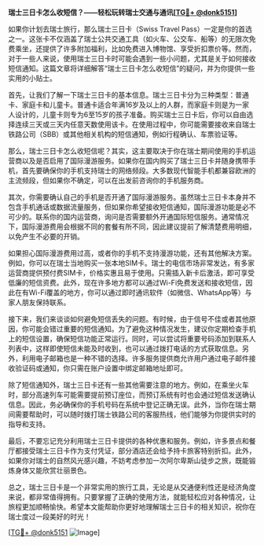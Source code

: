 **瑞士三日卡怎么收短信？——轻松玩转瑞士交通与通讯[[TG💪+ @donk5151](https://t.me/s/donk5151)]**

如果你计划去瑞士旅行，那么瑞士三日卡（Swiss Travel Pass）一定是你的首选之一。这张卡不仅涵盖了瑞士公共交通工具（如火车、公交车、船等）的无限次免费乘坐，还提供了许多附加福利，比如免费进入博物馆、享受折扣票价等。然而，对于一些人来说，使用瑞士三日卡时可能会遇到一些小问题，尤其是关于如何接收短信通知。这篇文章将详细解答“瑞士三日卡怎么收短信”的疑问，并为你提供一些实用的小贴士。

首先，让我们了解一下瑞士三日卡的基本信息。瑞士三日卡分为三种类型：普通卡、家庭卡和儿童卡。普通卡适合年满16岁及以上的人群，而家庭卡则是为一家人设计的，儿童卡则专为6至15岁的孩子准备。购买瑞士三日卡后，你可以自由选择连续三天或三天内任意天数使用该卡。在使用过程中，你可能需要接收来自瑞士铁路公司（SBB）或其他相关机构的短信通知，例如行程确认、车票验证等。

那么，瑞士三日卡怎么收短信呢？其实，这主要取决于你在瑞士期间使用的手机运营商以及是否启用了国际漫游服务。如果你在国内购买了瑞士三日卡并随身携带手机，首先要确保你的手机支持瑞士的网络频段。大多数现代智能手机都兼容欧洲的主流频段，但如果你不确定，可以在出发前咨询你的手机服务商。

其次，你需要确认自己的手机是否开通了国际漫游服务。虽然瑞士三日卡本身并不包含手机通话或数据流量服务，但如果你希望接收短信通知，国际漫游功能是必不可少的。联系你的国内运营商，询问是否需要额外开通国际短信服务。通常情况下，国际漫游费用会根据不同的套餐有所不同，因此建议提前了解清楚费用明细，以免产生不必要的开销。

如果担心国际漫游费用过高，或者你的手机不支持漫游功能，还有其他解决方案。例如，你可以在瑞士当地购买一张本地SIM卡。瑞士的电信市场非常发达，有多家运营商提供预付费SIM卡，价格实惠且易于使用。只需插入新卡后激活，即可享受低廉的短信资费。此外，现在许多地方都可以通过Wi-Fi免费发送和接收短信，因此在有Wi-Fi覆盖的地方，你可以通过即时通讯软件（如微信、WhatsApp等）与家人朋友保持联系。

接下来，我们来谈谈如何避免短信丢失的问题。有时候，由于信号不佳或者其他原因，你可能会错过重要的短信通知。为了避免这种情况发生，建议你定期检查手机上的短信设置，确保短信功能正常运行。同时，可以尝试将重要号码添加到联系人列表中，这样即使短信未能及时收到，也可以通过拨打电话的方式获取信息。另外，利用电子邮箱也是一种不错的选择。许多服务提供商允许用户通过电子邮件接收验证码或通知，你只需在账户设置中绑定邮箱地址即可。

除了短信通知外，瑞士三日卡还有一些其他需要注意的地方。例如，在乘坐火车时，部分高速列车可能需要提前预订座位，而预订系统有时也会通过短信发送确认信息。因此，务必确保你的手机号码在系统中登记正确无误。此外，当你在瑞士期间需要帮助时，可以随时拨打瑞士铁路公司的客服热线，他们能够为你提供实时的指导和支持。

最后，不要忘记充分利用瑞士三日卡提供的各种优惠和服务。例如，许多景点和餐厅都接受瑞士三日卡作为支付凭证，部分酒店还会给予持卡旅客特别折扣。此外，如果你对瑞士的自然风光感兴趣，不妨考虑参加一次阿尔卑斯山徒步之旅，既能锻炼身体又能欣赏壮丽景色。

总之，瑞士三日卡是一个非常实用的旅行工具，无论是从交通便利性还是经济角度来说，都非常值得拥有。只要掌握了正确的使用方法，就能轻松应对各种情况，让旅程更加顺畅愉快。希望本文能帮助你更好地理解瑞士三日卡的相关知识，祝你在瑞士度过一段美好的时光！

[[TG💪+ @donk5151](https://t.me/s/donk5151) ![Image](https://i.postimg.cc/rwNCRYN7/Snipaste-2025-04-30-17-27-05.png)]